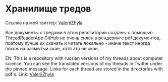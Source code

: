 # Хранилище тредов
Ссылка на мой твиттер: [ValeriiZhyla](https://twitter.com/ValeriiZhyla)

Все документы с тредами в этом репозитории созданы с помощью [ThreadReaderApp](https://threadreaderapp.com/)
GitHub не очень силен в рендеринге pdf документов, поэтому лучше их скачать и читать локально - иначе текст иногда похож на размытый скан, хотя это не скан.

EN:
This is a repository with russian versions of my threads about computer science.
You can see the translated versions of my threads in Twitter under the pinned message. Links for each thread are stored in the directories with pdf's.
Link: [ValeriiZhyla](https://twitter.com/ValeriiZhyla)

